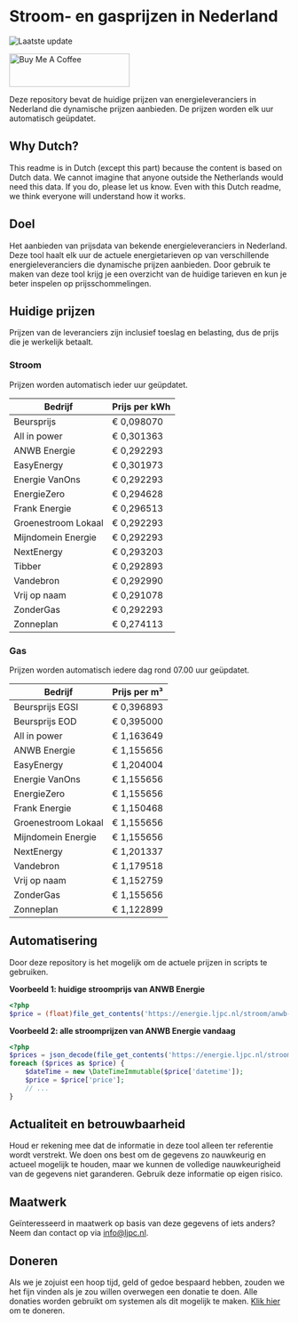 # Stroom- en gasprijzen in Nederland

![Laatste update](https://img.shields.io/badge/laatste%20update-2023--04--24%2012%3A00%20CET-brightgreen)

<a href="https://www.buymeacoffee.com/Lars-" target="_blank"><img src="https://cdn.buymeacoffee.com/buttons/v2/default-orange.png" alt="Buy Me A Coffee" height="60" style="height: 60px !important;width: 217px !important;" ></a>

Deze repository bevat de huidige prijzen van energieleveranciers in Nederland die dynamische prijzen aanbieden. De prijzen worden elk uur automatisch geüpdatet.

## Why Dutch?

This readme is in Dutch (except this part) because the content is based on Dutch data. We cannot imagine that anyone outside the Netherlands would need this data. If you do, please let us know. Even with this Dutch readme, we think
everyone will understand how it works.

## Doel

Het aanbieden van prijsdata van bekende energieleveranciers in Nederland. Deze tool haalt elk uur de actuele energietarieven op van verschillende energieleveranciers die dynamische prijzen aanbieden. Door gebruik te maken van deze tool
krijg je een overzicht van de huidige tarieven en kun je beter inspelen op prijsschommelingen.

## Huidige prijzen

Prijzen van de leveranciers zijn inclusief toeslag en belasting, dus de prijs die je werkelijk betaalt.

### Stroom

Prijzen worden automatisch ieder uur geüpdatet.

 Bedrijf | Prijs per kWh 
---------|---------------
Beursprijs | € 0,098070
All in power | € 0,301363
ANWB Energie | € 0,292293
EasyEnergy | € 0,301973
Energie VanOns | € 0,292293
EnergieZero | € 0,294628
Frank Energie | € 0,296513
Groenestroom Lokaal | € 0,292293
Mijndomein Energie | € 0,292293
NextEnergy | € 0,293203
Tibber | € 0,292893
Vandebron | € 0,292990
Vrij op naam | € 0,291078
ZonderGas | € 0,292293
Zonneplan | € 0,274113


### Gas

Prijzen worden automatisch iedere dag rond 07.00 uur geüpdatet.

 Bedrijf | Prijs per m³ 
---------|--------------
Beursprijs EGSI | € 0,396893
Beursprijs EOD | € 0,395000
All in power | € 1,163649
ANWB Energie | € 1,155656
EasyEnergy | € 1,204004
Energie VanOns | € 1,155656
EnergieZero | € 1,155656
Frank Energie | € 1,150468
Groenestroom Lokaal | € 1,155656
Mijndomein Energie | € 1,155656
NextEnergy | € 1,201337
Vandebron | € 1,179518
Vrij op naam | € 1,152759
ZonderGas | € 1,155656
Zonneplan | € 1,122899


## Automatisering

Door deze repository is het mogelijk om de actuele prijzen in scripts te gebruiken.

**Voorbeeld 1: huidige stroomprijs van ANWB Energie**

```php
<?php
$price = (float)file_get_contents('https://energie.ljpc.nl/stroom/anwb-energie-nu.txt');

```

**Voorbeeld 2: alle stroomprijzen van ANWB Energie vandaag**

```php
<?php
$prices = json_decode(file_get_contents('https://energie.ljpc.nl/stroom/all-in-power-vandaag.json'),true);
foreach ($prices as $price) {
    $dateTime = new \DateTimeImmutable($price['datetime']);
    $price = $price['price'];
    // ...
}
```

## Actualiteit en betrouwbaarheid

Houd er rekening mee dat de informatie in deze tool alleen ter referentie wordt verstrekt. We doen ons best om de gegevens zo nauwkeurig en actueel mogelijk te houden, maar we kunnen de volledige nauwkeurigheid van de gegevens niet
garanderen. Gebruik deze informatie op eigen risico.

## Maatwerk

Geïnteresseerd in maatwerk op basis van deze gegevens of iets anders? Neem dan contact op
via [info@ljpc.nl](mailto:info@ljpc.nl?subject=Energie%20prijzen).

## Doneren

Als we je zojuist een hoop tijd, geld of gedoe bespaard hebben, zouden we het fijn vinden als je zou willen overwegen een
donatie te doen. Alle donaties worden gebruikt om systemen als dit mogelijk te
maken. [Klik hier](https://www.buymeacoffee.com/Lars-) om te doneren.
